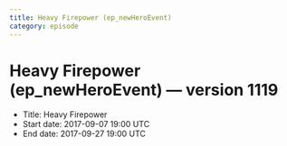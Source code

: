 ```yaml
---
title: Heavy Firepower (ep_newHeroEvent)
category: episode
---
```


# Heavy Firepower (ep_newHeroEvent) — version 1119



  * Title: Heavy Firepower
  * Start date: 2017-09-07 19:00 UTC
  * End date: 2017-09-27 19:00 UTC


